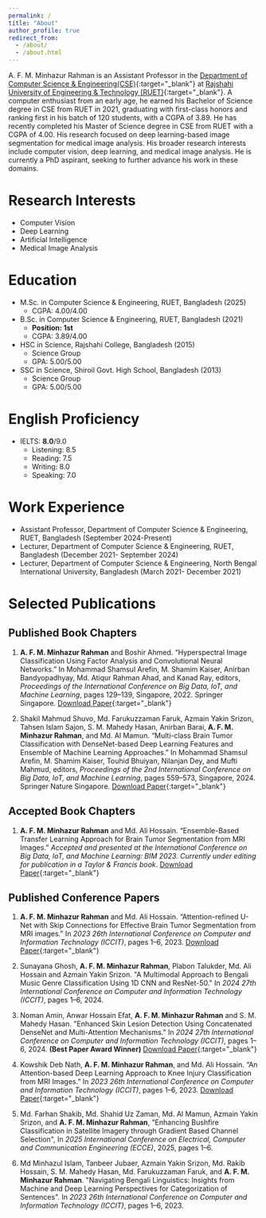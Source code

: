 ```yaml
---
permalink: /
title: "About"
author_profile: true
redirect_from: 
  - /about/
  - /about.html
---
```

A. F. M. Minhazur Rahman is an Assistant Professor in the [Department of Computer Science & Engineering(CSE)](https://www.cse.ruet.ac.bd/){:target="_blank"} at [Rajshahi University of Engineering & Technology (RUET)](https://www.ruet.ac.bd/){:target="_blank"}. A computer enthusiast from an early age, he earned his Bachelor of Science degree in CSE from RUET in 2021, graduating with first-class honors and ranking first in his batch of 120 students, with a CGPA of 3.89. He has recently completed his Master of Science degree in CSE from RUET with a  CGPA of 4.00. His research focused on deep learning-based image segmentation for medical image analysis. His broader research interests include computer vision, deep learning, and medical image analysis. He is currently a PhD aspirant, seeking to further advance his work in these domains.

<!-- A. F. M. Minhazur Rahman is currently serving as an Assistant Professor in the [Department of Computer Science & Engineering(CSE)](https://www.cse.ruet.ac.bd/) at Rajshahi University of Engineering & Technology (RUET). A passionate computer enthusiast from an early age, he earned his Bachelor of Science degree in CSE from RUET in 2021, graduating with first class honors. He ranked first in his batch of 120 students with a CGPA of 3.89. During his studies, he developed a deep interest in the applications of artificial intelligence and deep neural networks, particularly for computer vision tasks such as segmentation and classification.  He is currently pursuing his Master of Science degree in CSE at RUET, where he is working on deep learning-based image segmentation techniques for medical image analysis. His research interests include computer vision, deep learning, and medical image analysis. -->

Research Interests
======

- Computer Vision
- Deep Learning
- Artificial Intelligence
- Medical Image Analysis

Education
======

- M.Sc. in Computer Science & Engineering, RUET, Bangladesh (2025)
  - CGPA: 4.00/4.00
- B.Sc. in Computer Science & Engineering, RUET, Bangladesh (2021)
  - **Position: 1st**
  - CGPA: 3.89/4.00
- HSC in Science, Rajshahi College, Bangladesh (2015)
  - Science Group
  - GPA: 5.00/5.00
- SSC in Science, Shiroil Govt. High School, Bangladesh (2013)
  - Science Group
  - GPA: 5.00/5.00

English Proficiency
======

- IELTS: **8.0**/9.0
  - Listening: 8.5
  - Reading: 7.5
  - Writing: 8.0
  - Speaking: 7.0

Work Experience
======

- Assistant Professor, Department of Computer Science & Engineering, RUET, Bangladesh (September 2024-Present)
- Lecturer, Department of Computer Science & Engineering, RUET, Bangladesh (December 2021- September 2024)
- Lecturer, Department of Computer Science & Engineering, North Bengal International University, Bangladesh (March 2021- December 2021)

Selected Publications
======

Published Book Chapters
---

1. **A. F. M. Minhazur Rahman** and Boshir Ahmed. “Hyperspectral Image Classification Using Factor Analysis and Convolutional Neural Networks.” In Mohammad Shamsul Arefin, M. Shamim Kaiser, Anirban Bandyopadhyay, Md. Atiqur Rahman Ahad, and Kanad Ray, editors, *Proceedings of the International Conference on Big Data, IoT, and Machine Learning*, pages 129–139, Singapore, 2022. Springer Singapore.
[Download Paper](/files/hyperspectral.pdf){:target="_blank"}

1. Shakil Mahmud Shuvo, Md. Farukuzzaman Faruk, Azmain Yakin Srizon, Tahsen Islam Sajon, S. M. Mahedy Hasan, Anirban Barai, **A. F. M. Minhazur Rahman**, and Md. Al Mamun. “Multi-class Brain Tumor Classification with DenseNet-based Deep Learning Features and Ensemble of Machine Learning Approaches.” In Mohammad Shamsul Arefin, M. Shamim Kaiser, Touhid Bhuiyan, Nilanjan Dey, and Mufti Mahmud, editors, *Proceedings of the 2nd International Conference on Big Data, IoT, and Machine Learning*, pages 559–573, Singapore, 2024. Springer Nature Singapore.
[Download Paper](/files/multi_brain.pdf){:target="_blank"}

Accepted Book Chapters
---

1. **A. F. M. Minhazur Rahman** and Md. Ali Hossain. “Ensemble-Based Transfer Learning Approach for Brain Tumor Segmentation from MRI Images.” *Accepted and presented at the International Conference on Big Data, IoT, and Machine Learning: BIM 2023. Currently under editing for publication in a Taylor & Francis book*.
[Download Paper](/files/bim_2023_crs.pdf){:target="_blank"}

Published Conference Papers
---

1. **A. F. M. Minhazur Rahman** and Md. Ali Hossain. “Attention-refined U-Net with Skip Connections for Effective Brain Tumor Segmentation from MRI images.” In *2023 26th International Conference on Computer and Information Technology (ICCIT)*, pages 1–6, 2023.
[Download Paper](/files/attention_unet.pdf){:target="_blank"}

2. Sunayana Ghosh, **A. F. M. Minhazur Rahman**, Plabon Talukder, Md. Ali Hossain and Azmain Yakin
Srizon. "A Multimodal Approach to Bengali Music Genre Classification Using 1D CNN and ResNet-50."
In *2024 27th International Conference on Computer and Information Technology (ICCIT)*, pages 1–6, 2024.

3. Noman Amin, Anwar Hossain Efat, **A. F. M. Minhazur Rahman** and S. M. Mahedy Hasan. "Enhanced Skin Lesion Detection Using Concatenated DenseNet and Multi-Attention Mechanisms." In *2024 27th International Conference on Computer and Information Technology (ICCIT)*, pages 1–6, 2024. **(Best Paper Award Winner)**
[Download Paper](/files/skin_paper.pdf){:target="_blank"}

4. Kowshik Deb Nath, **A. F. M. Minhazur Rahman**, and Md. Ali Hossain. “An Attention-based Deep Learning Approach to Knee Injury Classification from MRI Images.” In *2023 26th International Conference on Computer and Information Technology (ICCIT)*, pages 1–6, 2023.
[Download Paper](/files/attention_knee.pdf){:target="_blank"}

5. Md. Farhan Shakib, Md. Shahid Uz Zaman, Md. Al Mamun, Azmain Yakin Srizon, and **A. F. M. Minhazur Rahman**, "Enhancing Bushfire Classification in Satellite Imagery through Gradient Based Channel Selection", In *2025 International Conference on Electrical, Computer and Communication Engineering (ECCE)*, 2025, pages 1–6.

6. Md Minhazul Islam, Tanbeer Jubaer, Azmain Yakin Srizon, Md. Rakib Hossain, S. M. Mahedy Hasan, Md. Farukuzzaman Faruk, and **A. F. M. Minhazur Rahman**. "Navigating Bengali Linguistics: Insights from Machine and Deep Learning Perspectives for Categorization of Sentences". In *2023 26th International Conference on Computer and Information Technology (ICCIT)*, pages 1–6, 2023.